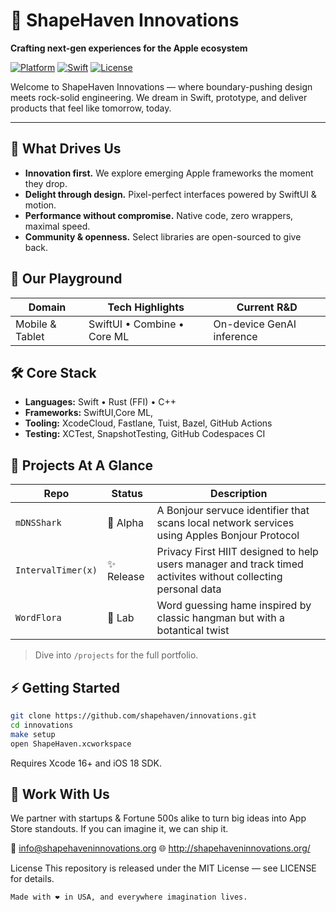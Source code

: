 # 🚀 ShapeHaven Innovations

**Crafting next-gen experiences for the Apple ecosystem**

[![Platform](https://img.shields.io/badge/platform-iOS%20•-blue.svg?logo=apple&logoColor=white)]()
[![Swift](https://img.shields.io/badge/code-Swift%205.10-orange?logo=swift)]()
[![License](https://img.shields.io/badge/license-MIT-green)]()

Welcome to ShapeHaven Innovations — where boundary-pushing design meets rock-solid engineering. We dream in Swift, prototype, and deliver products that feel like tomorrow, today.

---

## 🌟 What Drives Us

- **Innovation first.** We explore emerging Apple frameworks the moment they drop.  
- **Delight through design.** Pixel-perfect interfaces powered by SwiftUI & motion.  
- **Performance without compromise.** Native code, zero wrappers, maximal speed.  
- **Community & openness.** Select libraries are open-sourced to give back.  

## 📱 Our Playground

| Domain            | Tech Highlights                    | Current R&D                     |
| ----------------- | ---------------------------------- | ------------------------------- |
| Mobile & Tablet   | SwiftUI • Combine • Core ML        | On-device GenAI inference       |


## 🛠️ Core Stack

- **Languages:** Swift • Rust (FFI) • C++  
- **Frameworks:** SwiftUI,Core ML,
- **Tooling:** XcodeCloud, Fastlane, Tuist, Bazel, GitHub Actions  
- **Testing:** XCTest, SnapshotTesting, GitHub Codespaces CI  

## 🚧 Projects At A Glance

| Repo       | Status    | Description                            |
| ---------- | --------- | -------------------------------------- |
| `mDNSShark` | 🚧 Alpha  | A Bonjour servuce identifier that scans local network services using Apples Bonjour Protocol  |
| `IntervalTimer(x)`  | ✨ Release  | Privacy First HIIT designed to help users manager and track timed activites without collecting personal data|
| `WordFlora`  | 🧪 Lab    | Word guessing hame inspired by classic hangman  but with a botantical twist  |

> Dive into `/projects` for the full portfolio.

## ⚡ Getting Started

```bash
git clone https://github.com/shapehaven/innovations.git
cd innovations
make setup
open ShapeHaven.xcworkspace
```

Requires Xcode 16+ and iOS 18 SDK.

## 🤝 Work With Us

We partner with startups & Fortune 500s alike to turn big ideas into App Store standouts. If you can imagine it, we can ship it.

📧 info@shapehaveninnovations.org
🌐 http://shapehaveninnovations.org/

License
This repository is released under the MIT License — see LICENSE for details.

```bash
Made with ❤️ in USA, and everywhere imagination lives.
```
